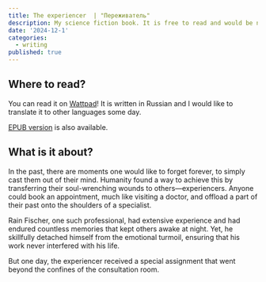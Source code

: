 ```yaml
---
title: The experiencer  | "Переживатель"
description: My science fiction book. It is free to read and would be nice to have a feedback!
date: '2024-12-1'
categories:
  - writing
published: true
---
```


## Where to read?

You can read it on [Wattpad](https://www.wattpad.com/story/385134851-%D0%BF%D0%B5%D1%80%D0%B5%D0%B6%D0%B8%D0%B2%D0%B0%D1%82%D0%B5%D0%BB%D1%8C)!
It is written in Russian and I would like to translate it to other languages some day.

[EPUB version](/static/media/%D0%9F%D0%B5%D1%80%D0%B5%D0%B6%D0%B8%D0%B2%D0%B0%D1%82%D0%B5%D0%BB%D1%8C.epub) is also available.

## What is it about?

In the past, there are moments one would like to forget forever, to simply cast them out of their mind. Humanity found a way to achieve this by transferring their soul-wrenching wounds to others—experiencers. Anyone could book an appointment, much like visiting a doctor, and offload a part of their past onto the shoulders of a specialist.

Rain Fischer, one such professional, had extensive experience and had endured countless memories that kept others awake at night. Yet, he skillfully detached himself from the emotional turmoil, ensuring that his work never interfered with his life.

But one day, the experiencer received a special assignment that went beyond the confines of the consultation room.
